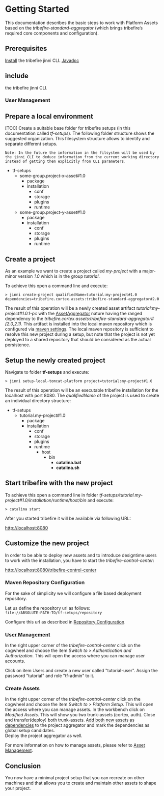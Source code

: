 # Getting Started

This documentation describes the basic steps to work with Platform Assets based on the _tribefire-standard-aggregator_ (which brings tribefire’s required core components and configuration).

## Prerequisites

[Install](asset://tribefire.group:asset-name/sub/markdown-intro.md#heading2) the tribefire jinni CLI.
[Javadoc](javadoc://com.braintribe.doc.DocumentLoaderTest)

## include
[](sub/markdown-intro.md?INCLUDE) the tribefire jinni CLI.

### User Management

## Prepare a local environment
[TOC]
Create a suitable base folder for tribefire setups (in this documentation called *tf-setups*). The following folder structure shows the suggested organization. This filesystem structure allows to identify and separate different setups.
```
Note: In the future the information in the filsystem will be used by the jinni CLI to deduce information from the current working directory instead of getting them explicitly from CLI parameters.
```

* tf-setups
  * some-group.project-x-asset#1.0  
    * package
    * installation  
      * conf
      * storage
      * plugins
      * runtime
  * some-group.project-y-asset#1.0  
    * package
    * installation  
      * conf
      * storage
      * plugins  
      * runtime

## Create a project

As an example we want to create a project called *my-project* with a major-minor version *1.0* which is in the group *tutorial*.

To achieve this open a command line and execute:

```
> jinni create-project qualifiedName=tutorial:my-project#1.0 dependencies=tribefire.cortex.assets:tribefire-standard-aggregator#2.0
```

The result of this operation will be a newly created asset artifact *tutorial:my-project#1.0.1-pc* with the [AssetAggregator](javadoc:com.braintribe.model.asset.natures.AssetAggregator) nature having the ranged dependency to the *tribefire.cortex.assets:tribefire-standard-aggregator#[2.0,2.1)*. This artifact is installed into the local maven repository which is configured via [maven settings](https://maven.apache.org/settings.html). The local maven repository is sufficient to resolve this new project during a setup, but note that the project is not yet deployed to a shared repository that should be considered as the actual persistence.

## Setup the newly created project

Navigate to folder **tf-setups** and execute:

```
> jinni setup-local-tomcat-platform project=tutorial:my-project#1.0
```

The result of this operation will be an executable tribefire installation for the localhost with port 8080. The _qualifiedName_ of the project is used to create an individual directory structure:

* tf-setups
  * tutorial.my-project#1.0  
    * package
    * installation  
      * conf
      * storage
      * plugins
      * runtime  
        * host
          * bin
            * **catalina.bat**
            * **catalina.sh**

## Start tribefire with the new project

To achieve this open a command line in folder *tf-setups/tutorial.my-project#1.0/installation/runtime/host/bin* and execute:

```
> catalina start
```

After you started tribefire it will be available via following URL:

[http://localhost:8080](http://localhost:8080)

## Customize the new project

In order to be able to deploy new assets and to introduce designtime users to work with the installation, you have to start the _tribefire-control-center_:

[http://localhost:8080/tribefire-control-center](http://localhost:8080/tribefire-control-center)

### Maven Repository Configuration

For the sake of simplicity we will configure a file based deployment repository.

Let us define the repository url as follows:  
```file://ABSOLUTE-PATH-TO/tf-setups/repository```

Configure this url as described in [Repository Configuration](asset://tribefire.cortex.assets:assets-doc/configuration.md#maven-repository-for-deploy-transfer).

### [User Management](#user-management)

In the right upper corner of the _tribefire-control-center_ click on the cogwheel and choose the item _Switch to > Authentication and Authorization_. This will open the access where you can manage user accounts.

Click on item Users and create a new user called "tutorial-user". Assign the password "tutorial" and role "tf-admin" to it.

### Create Assets

In the right upper corner of the _tribefire-control-center_ click on the cogwheel and choose the item _Switch to > Platform Setup_. This will open the access where you can manage assets.
In the workbench click on _Modified Assets_. This will show you two trunk-assets (cortex, auth). Close and transfer(deploy) both trunk-assets. [Add both new assets as dependencies](asset://tribefire.cortex.assets:assets-doc/management.md#add-dependencies) to the project aggregator and mark the dependencies as global setup candidates.  
Deploy the project aggregator as well.

For more information on how to manage assets, please refer to [Asset Management](asset://tribefire.cortex.assets:assets-doc/management.md).

## Conclusion

You now have a minimal project setup that you can recreate on other machines and that allows you to create and maintain other assets to shape your project.
